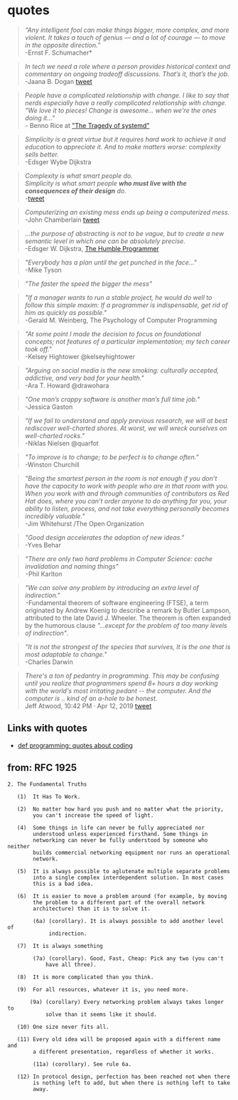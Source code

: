# quotes

> *“Any intelligent fool can make things bigger, more complex, and more violent. It takes a touch of genius — and a lot of courage — to move in the opposite direction.”*
<br>-Ernst F. Schumacher*

> *In tech we need a role where a person provides historical context and commentary on ongoing tradeoff discussions. That’s it, that’s the job.*
<br> -Jaana B. Dogan [tweet](https://twitter.com/rakyll/status/1204084195644997632)

> *People have a complicated relationship with change. I like to say that nerds especially have a really complicated relationship with change. "We love it to pieces! Change is awesome... when we're the ones doing it..."*
<br> - Benno Rice at ["The Tragedy of systemd"](https://www.youtube.com/watch?v=o_AIw9bGogo&t=1525)

> *Simplicity is a great virtue but it requires hard work to achieve it and education to appreciate it. And to make matters worse: complexity sells better.*
<br>-Edsger Wybe Dijkstra

> *Complexity is what smart people do.*<br>
> *Simplicity is what smart people **who must live with the consequences of their design** do.*
<br> -[tweet](https://twitter.com/wickett/status/1124394261657653248)

> *Computerizing an existing mess ends up being a computerized mess.* 
<br> -John Chamberlain [tweet](https://twitter.com/misterchambo/status/1080669367585656832)

> *...the purpose of abstracting is not to be vague, but to create a new semantic level in which one can be absolutely precise.* <br> -Edsger W. Dijkstra, [The Humble Programmer](https://www.cs.utexas.edu/~EWD/transcriptions/EWD03xx/EWD340.html)

> *"Everybody has a plan until the get punched in the face..."* <br> -Mike Tyson

> *"The faster the speed the bigger the mess"*

> *"If a manager wants to run a stable project, he would do well to follow this simple maxim: If a programmer is indispensable, get rid of him as quickly as possible."* <br> -Gerald M. Weinberg, The Psychology of Computer Programming


> *"At some point I made the decision to focus on foundational concepts; not features of a particular implementation; my tech career took off."* <br> -Kelsey Hightower @kelseyhightower

> *"Arguing on social media is the new smoking: culturally accepted, addictive, and very bad for your health."* <br> -Ara T. Howard @drawohara

> *"One man’s crappy software is another man’s full time job.*" <br> -Jessica Gaston

> *"If we fail to understand and apply previous research, we will at best rediscover well-charted shores. At worst, we will wreck ourselves on well-charted rocks."* <br> -Niklas Nielsen @quarfot

> *"To improve is to change; to be perfect is to change often."* <br> -Winston Churchill

> *"Being the smartest person in the room is not enough if you don’t have the capacity to work with people who are in that room with you. When you work with and through communities of contributors as Red Hat does, where you can’t order anyone to do anything for you, your ability to listen, process, and not take everything personally becomes incredibly valuable."* <br> -Jim Whitehurst /The Open Organization


> *"Good design accelerates the adoption of new ideas."* <br> -Yves Behar

> *"There are only two hard problems in Computer Science: cache invalidation and naming things"* <br> -Phil Karlton

> *"We can solve any problem by introducing an extra level of indirection."* <br> -Fundamental theorem of software engineering (FTSE), a term originated by Andrew Koenig to describe a remark by Butler Lampson, attributed to the late David J. Wheeler. The theorem is often expanded by the humorous clause *"…except for the problem of too many levels of indirection"*.

> *"It is not the strongest of the species that survives, It is the one that is most adaptable to change."* <br> -Charles Darwin

> *There's a ton of pedantry in programming. This may be confusing until you realize that programmers spend 8+ hours a day working with the world's most irritating pedant -- the computer. And the computer is .. kind of an a-hole to be honest.*
<br> Jeff Atwood, 10:42 PM · Apr 12, 2019 [tweet](https://twitter.com/codinghorror/status/1116788620214460416)

## Links with quotes

 - [def programming: quotes about coding](http://www.defprogramming.com/)

## from: RFC 1925

>
```
2. The Fundamental Truths

   (1)  It Has To Work.

   (2)  No matter how hard you push and no matter what the priority,
        you can't increase the speed of light.

   (4)  Some things in life can never be fully appreciated nor
        understood unless experienced firsthand. Some things in
        networking can never be fully understood by someone who neither
        builds commercial networking equipment nor runs an operational
        network.

   (5)  It is always possible to aglutenate multiple separate problems
        into a single complex interdependent solution. In most cases
        this is a bad idea.

   (6)  It is easier to move a problem around (for example, by moving
        the problem to a different part of the overall network
        architecture) than it is to solve it.

        (6a) (corollary). It is always possible to add another level of
             indirection.

   (7)  It is always something

        (7a) (corollary). Good, Fast, Cheap: Pick any two (you can't
            have all three).

   (8)  It is more complicated than you think.

   (9)  For all resources, whatever it is, you need more.

       (9a) (corollary) Every networking problem always takes longer to
            solve than it seems like it should.

   (10) One size never fits all.

   (11) Every old idea will be proposed again with a different name and
        a different presentation, regardless of whether it works.

        (11a) (corollary). See rule 6a.

   (12) In protocol design, perfection has been reached not when there
        is nothing left to add, but when there is nothing left to take
        away.
```
